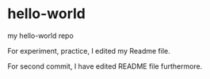 # hello-world
my hello-world repo

For experiment, practice, I edited my Readme file.

For second commit, I have edited README file furthermore.

